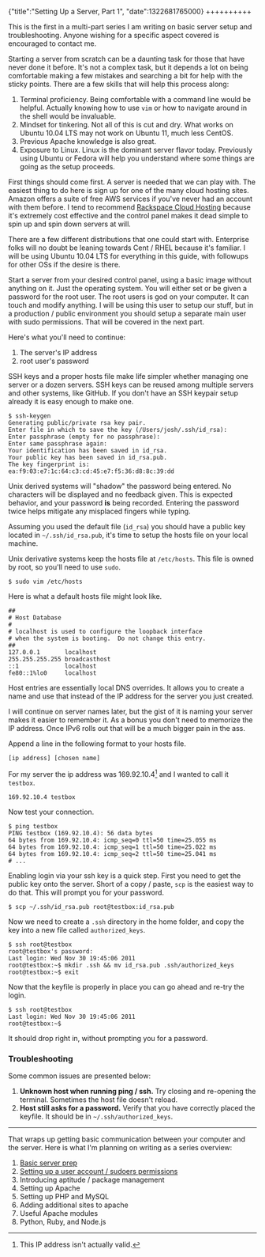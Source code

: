 {"title":"Setting Up a Server, Part 1", "date":1322681765000}
++++++++++
<p class="note">
This is the first in a multi-part series I am writing on basic server setup and troubleshooting. Anyone wishing for a specific aspect covered is encouraged to contact me.
</p>

Starting a server from scratch can be a daunting task for those that have never done it before. It's not a complex task, but it depends a lot on being comfortable making a few mistakes and searching a bit for help with the sticky points. There are a few skills that will help this process along:

1. Terminal proficiency. Being comfortable with a command line would be helpful. Actually knowing how to use `vim` or how to navigate around in the shell would be invaluable.
2. Mindset for tinkering. Not all of this is cut and dry. What works on Ubuntu 10.04 LTS may not work on Ubuntu 11, much less CentOS.
3. Previous Apache knowledge is also great.
4. Exposure to Linux. Linux is the dominant server flavor today. Previously using Ubuntu or Fedora will help you understand where some things are going as the setup proceeds.

First things should come first. A server is needed that we can play with. The easiest thing to do here is sign up for one of the many cloud hosting sites. Amazon offers a suite of free AWS services if you've never had an account with them before. I tend to recommend [Rackspace Cloud Hosting][rackspace] because it's extremely cost effective and the control panel makes it dead simple to spin up and spin down servers at will.

<p class="note">
There are a few different distributions that one could start with. Enterprise folks will no doubt be leaning towards Cent / RHEL because it's familiar. I will be using Ubuntu 10.04 LTS for everything in this guide, with followups for other OSs if the desire is there.
</p>

Start a server from your desired control panel, using a basic image without anything on it. Just the operating system. You will either set or be given a password for the root user. The root users is god on your computer. It can touch and modify anything. I will be using this user to setup our stuff, but in a production / public environment you should setup a separate main user with sudo permissions. That will be covered in the next part.

Here's what you'll need to continue:

1. The server's IP address
2. root user's password

SSH keys and a proper hosts file make life simpler whether managing one server or a dozen servers. SSH keys can be reused among multiple servers and other systems, like GitHub. If you don't have an SSH keypair setup already it is easy enough to make one.

    $ ssh-keygen
    Generating public/private rsa key pair.
    Enter file in which to save the key (/Users/josh/.ssh/id_rsa):
    Enter passphrase (empty for no passphrase):
    Enter same passphrase again:
    Your identification has been saved in id_rsa.
    Your public key has been saved in id_rsa.pub.
    The key fingerprint is:
    ea:f9:03:e7:1c:64:c3:cd:45:e7:f5:36:d8:8c:39:dd

Unix derived systems will "shadow" the password being entered. No characters will be displayed and no feedback given. This is expected behavior, and your password **is** being recorded. Entering the password twice helps mitigate any misplaced fingers while typing.

Assuming you used the default file (`id_rsa`) you should have a public key located in `~/.ssh/id_rsa.pub`, it's time to setup the hosts file on your local machine.

Unix derivative systems keep the hosts file at `/etc/hosts`. This file is owned by root, so you'll need to use `sudo`.

    $ sudo vim /etc/hosts

Here is what a default hosts file might look like.

    ##
    # Host Database
    #
    # localhost is used to configure the loopback interface
    # when the system is booting.  Do not change this entry.
    ##
    127.0.0.1       localhost
    255.255.255.255 broadcasthost
    ::1             localhost
    fe80::1%lo0     localhost

Host entries are essentially local DNS overrides. It allows you to create a name and use that instead of the IP address for the server you just created.

I will continue on server names later, but the gist of it is naming your server makes it easier to remember it. As a bonus you don't need to memorize the IP address. Once IPv6 rolls out that will be a much bigger pain in the ass.

Append a line in the following format to your hosts file.

    [ip address] [chosen name]

For my server the ip address was 169.92.10.4[^1] and I wanted to call it `testbox`.

    169.92.10.4 testbox

Now test your connection.

    $ ping testbox
    PING testbox (169.92.10.4): 56 data bytes
    64 bytes from 169.92.10.4: icmp_seq=0 ttl=50 time=25.055 ms
    64 bytes from 169.92.10.4: icmp_seq=1 ttl=50 time=25.022 ms
    64 bytes from 169.92.10.4: icmp_seq=2 ttl=50 time=25.041 ms
    # ...

Enabling login via your ssh key is a quick step. First you need to get the public key onto the server. Short of a copy / paste, `scp` is the easiest way to do that. This will prompt you for your password.

    $ scp ~/.ssh/id_rsa.pub root@testbox:id_rsa.pub

Now we need to create a `.ssh` directory in the home folder, and copy the key into a new file called `authorized_keys`.

    $ ssh root@testbox
    root@testbox's password:
    Last login: Wed Nov 30 19:45:06 2011
    root@testbox:~$ mkdir .ssh && mv id_rsa.pub .ssh/authorized_keys
    root@testbox:~$ exit

Now that the keyfile is properly in place you can go ahead and re-try the login.

    $ ssh root@testbox
    Last login: Wed Nov 30 19:45:06 2011
    root@testbox:~$

It should drop right in, without prompting you for a password.

### Troubleshooting

Some common issues are presented below:

1. **Unknown host when running ping / ssh.** Try closing and re-opening the terminal. Sometimes the host file doesn't reload.
2. **Host still asks for a password.** Verify that you have correctly placed the keyfile. It should be in `~/.ssh/authorized_keys`.

***

That wraps up getting basic communication between your computer and the server. Here is what I'm planning on writing as a series overview:

1. [Basic server prep][part1]
2. [Setting up a user account / sudoers permissions][part2]
3. Introducing aptitude / package management
4. Setting up Apache
5. Setting up PHP and MySQL
6. Adding additional sites to apache
7. Useful Apache modules
8. Python, Ruby, and Node.js

[^1]: This IP address isn't actually valid.

[rackspace]: http://www.rackspace.com/cloud/cloud_hosting_products/servers/
[part1]: http://joshuakehn.com/2011/11/30/Setting-Up-a-Server-Part-1.html
[part2]: http://joshuakehn.com/2011/12/13/Server-Setup-Part-2-User-Accounts.html